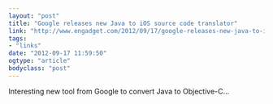 ```yaml
---
layout: "post"
title: "Google releases new Java to iOS source code translator"
link: "http://www.engadget.com/2012/09/17/google-releases-new-java-to-ios-source-code-translator/"
tags: 
- "links"
date: "2012-09-17 11:59:50"
ogtype: "article"
bodyclass: "post"
---
```


Interesting new tool from Google to convert Java to Objective-C…